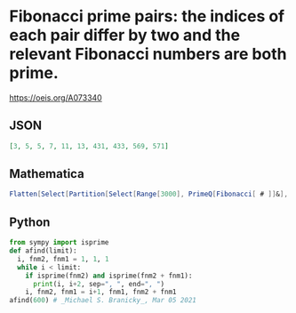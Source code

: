 # Fibonacci prime pairs: the indices of each pair differ by two and the relevant Fibonacci numbers are both prime\.
https://oeis.org/A073340
## JSON
```JSON
[3, 5, 5, 7, 11, 13, 431, 433, 569, 571]
```
## Mathematica
```Mathematica
Flatten[Select[Partition[Select[Range[3000], PrimeQ[Fibonacci[ # ]]&], 2, 1], #[[2]] - #[[1]] == 2 &]]
```
## Python
```Python
from sympy import isprime
def afind(limit):
  i, fnm2, fnm1 = 1, 1, 1
  while i < limit:
    if isprime(fnm2) and isprime(fnm2 + fnm1):
      print(i, i+2, sep=", ", end=", ")
    i, fnm2, fnm1 = i+1, fnm1, fnm2 + fnm1
afind(600) # _Michael S. Branicky_, Mar 05 2021
```
